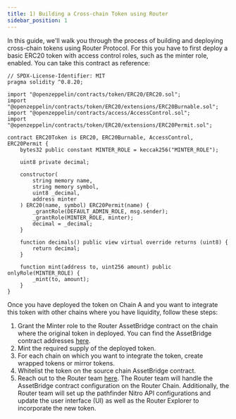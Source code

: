```yaml
---
title: 1) Building a Cross-chain Token using Router
sidebar_position: 1
---
```


In this guide, we'll walk you through the process of building and deploying cross-chain tokens using Router Protocol. For this you have to first deploy a basic ERC20 token with access control roles, such as the minter role, enabled. You can take this contract as reference:

```solidity
// SPDX-License-Identifier: MIT
pragma solidity ^0.8.20;

import "@openzeppelin/contracts/token/ERC20/ERC20.sol";
import "@openzeppelin/contracts/token/ERC20/extensions/ERC20Burnable.sol";
import "@openzeppelin/contracts/access/AccessControl.sol";
import "@openzeppelin/contracts/token/ERC20/extensions/ERC20Permit.sol";

contract ERC20Token is ERC20, ERC20Burnable, AccessControl, ERC20Permit {
    bytes32 public constant MINTER_ROLE = keccak256("MINTER_ROLE");

    uint8 private decimal;

    constructor(
        string memory name,
        string memory symbol,
        uint8 _decimal,
        address minter
    ) ERC20(name, symbol) ERC20Permit(name) {
        _grantRole(DEFAULT_ADMIN_ROLE, msg.sender);
        _grantRole(MINTER_ROLE, minter);
        decimal = _decimal;
    }

    function decimals() public view virtual override returns (uint8) {
        return decimal;
    }

    function mint(address to, uint256 amount) public onlyRole(MINTER_ROLE) {
        _mint(to, amount);
    }
}

```

Once you have deployed the token on Chain A and you want to integrate this token with other chains where you have liquidity, follow these steps:

1. Grant the Minter role to the Router AssetBridge contract on the chain where the original token in deployed. You can find the AssetBridge contract addresses [here](../supported-chains-tokens).
2. Mint the required supply of the deployed token.
3. For each chain on which you want to integrate the token, create wrapped tokens or mirror tokens.
4. Whitelist the token on the source chain AssetBridge contract.
5. Reach out to the Router team [here](https://t.me/Alpie01). The Router team will handle the AssetBridge contract configuration on the Router Chain. Additionally, the Router team will set up the pathfinder Nitro API configurations and update the user interface (UI) as well as the Router Explorer to incorporate the new token.
